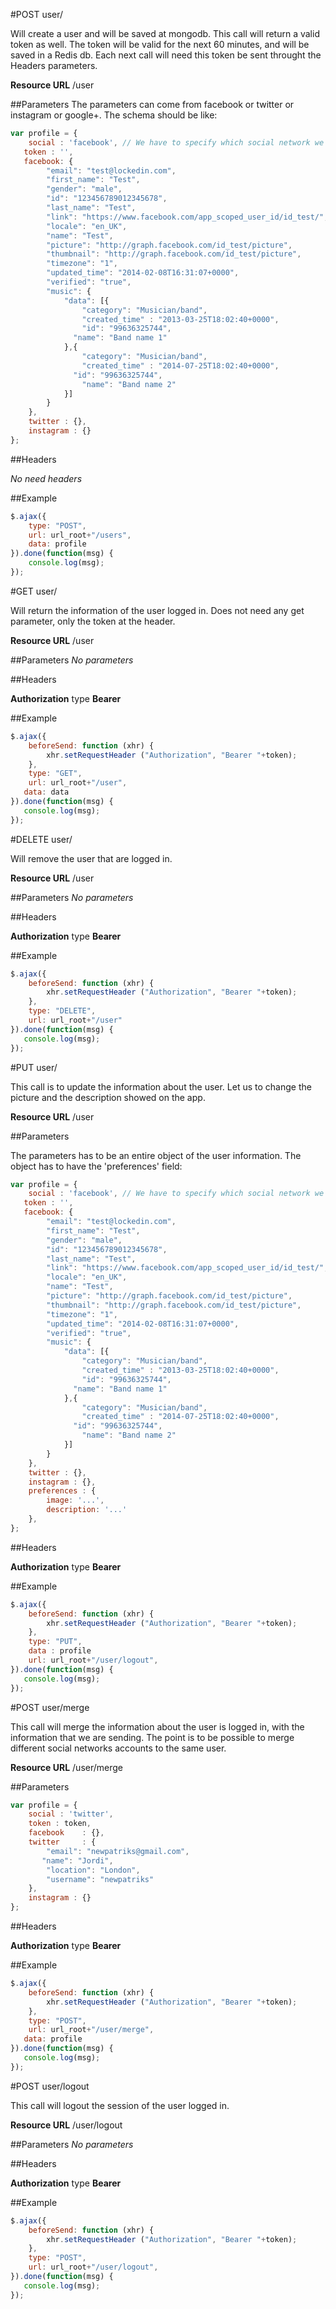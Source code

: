 #POST user/

Will create a user and will be saved at mongodb. This call will return a valid token as well. The token will be valid for the next 60 minutes, and will be saved in a Redis db. Each next call will need this token be sent throught the Headers parameters.

**Resource URL**
/user

##Parameters
The parameters can come from facebook or twitter or instagram or google+. The schema should be like:

```javascript
var profile = {
	social : 'facebook', // We have to specify which social network we're going to use to register/login.
   token : '',
   facebook: {
		"email": "test@lockedin.com",
		"first_name": "Test",
		"gender": "male",
		"id": "123456789012345678",
		"last_name": "Test",
		"link": "https://www.facebook.com/app_scoped_user_id/id_test/",
		"locale": "en_UK",
		"name": "Test",
		"picture": "http://graph.facebook.com/id_test/picture",
		"thumbnail": "http://graph.facebook.com/id_test/picture",
		"timezone": "1",
		"updated_time": "2014-02-08T16:31:07+0000",
		"verified": "true",
		"music": {
			"data": [{
				"category": "Musician/band",
				"created_time" : "2013-03-25T18:02:40+0000",
				"id": "99636325744",
	          "name": "Band name 1"
			},{
				"category": "Musician/band",
				"created_time" : "2014-07-25T18:02:40+0000",
	          "id": "99636325744",
				"name": "Band name 2"
			}]
		}
	},
	twitter : {},
	instagram : {}
};
```


##Headers

*No need headers*

##Example

```javascript
$.ajax({
	type: "POST",
	url: url_root+"/users",
	data: profile
}).done(function(msg) {
	console.log(msg);
});
```

#GET user/

Will return the information of the user logged in. Does not need any get parameter, only the token at the header. 

**Resource URL**
/user

##Parameters
*No parameters*


##Headers

**Authorization** type **Bearer**

##Example
```javascript
$.ajax({
	beforeSend: function (xhr) {
		xhr.setRequestHeader ("Authorization", "Bearer "+token);
	},
	type: "GET",
	url: url_root+"/user",
   data: data
}).done(function(msg) {
   console.log(msg);
});
```

#DELETE user/

Will remove the user that are logged in. 

**Resource URL**
/user

##Parameters
*No parameters*


##Headers

**Authorization** type **Bearer**

##Example
```javascript
$.ajax({
	beforeSend: function (xhr) {
		xhr.setRequestHeader ("Authorization", "Bearer "+token);
	},
	type: "DELETE",
	url: url_root+"/user"
}).done(function(msg) {
   console.log(msg);
});
```

#PUT user/

This call is to update the information about the user. Let us to change the picture and the description showed on the app.

**Resource URL**
/user

##Parameters

The parameters has to be an entire object of the user information. The object has to have the 'preferences' field:

```javascript
var profile = {
	social : 'facebook', // We have to specify which social network we're going to use to register/login.
   token : '',
   facebook: {
		"email": "test@lockedin.com",
		"first_name": "Test",
		"gender": "male",
		"id": "123456789012345678",
		"last_name": "Test",
		"link": "https://www.facebook.com/app_scoped_user_id/id_test/",
		"locale": "en_UK",
		"name": "Test",
		"picture": "http://graph.facebook.com/id_test/picture",
		"thumbnail": "http://graph.facebook.com/id_test/picture",
		"timezone": "1",
		"updated_time": "2014-02-08T16:31:07+0000",
		"verified": "true",
		"music": {
			"data": [{
				"category": "Musician/band",
				"created_time" : "2013-03-25T18:02:40+0000",
				"id": "99636325744",
	          "name": "Band name 1"
			},{
				"category": "Musician/band",
				"created_time" : "2014-07-25T18:02:40+0000",
	          "id": "99636325744",
				"name": "Band name 2"
			}]
		}
	},
	twitter : {},
	instagram : {},
	preferences : {
		image: '...',
		description: '...'
	},
};
```

##Headers

**Authorization** type **Bearer**

##Example
```javascript
$.ajax({
	beforeSend: function (xhr) {
		xhr.setRequestHeader ("Authorization", "Bearer "+token);
	},
	type: "PUT",
	data : profile
	url: url_root+"/user/logout",
}).done(function(msg) {
   console.log(msg);
});
```


#POST user/merge

This call will merge the information about the user is logged in, with the information that we are sending. The point is to be possible to merge different social networks accounts to the same user.

**Resource URL**
/user/merge

##Parameters
```javascript
var profile = {
	social : 'twitter',
	token : token,
	facebook    : {},
	twitter     : {
		"email": "newpatriks@gmail.com",
	   "name": "Jordi",
		"location": "London",
		"username": "newpatriks"
	},
	instagram : {}
};
```


##Headers

**Authorization** type **Bearer**

##Example
```javascript
$.ajax({
	beforeSend: function (xhr) {
		xhr.setRequestHeader ("Authorization", "Bearer "+token);
	},
	type: "POST",
	url: url_root+"/user/merge",
   data: profile
}).done(function(msg) {
   console.log(msg);
});
```
#POST user/logout

This call will logout the session of the user logged in.

**Resource URL**
/user/logout

##Parameters
*No parameters*


##Headers

**Authorization** type **Bearer**

##Example
```javascript
$.ajax({
	beforeSend: function (xhr) {
		xhr.setRequestHeader ("Authorization", "Bearer "+token);
	},
	type: "POST",
	url: url_root+"/user/logout",
}).done(function(msg) {
   console.log(msg);
});
```